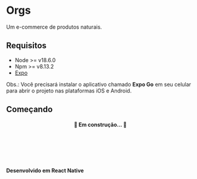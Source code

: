 # Orgs

Um e-commerce de produtos naturais.

## Requisitos
 -  Node >= v18.6.0
 -  Npm >= v8.13.2
 -  [Expo](https://docs.expo.dev/get-started/installation/) 

 Obs.: Você precisará instalar o aplicativo chamado **Expo Go** em seu celular para abrir o projeto nas plataformas iOS e Android. 

## Começando
<h4 align="center">🚧  Em construção...  🚧</h4>





<br>
<br>
<br>
<br>

#### Desenvolvido em **React Native**



